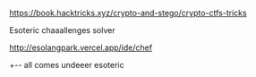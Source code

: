 https://book.hacktricks.xyz/crypto-and-stego/crypto-ctfs-tricks

Esoteric chaaallenges solver

http://esolangpark.vercel.app/ide/chef

+-- all comes undeeer esoteric

